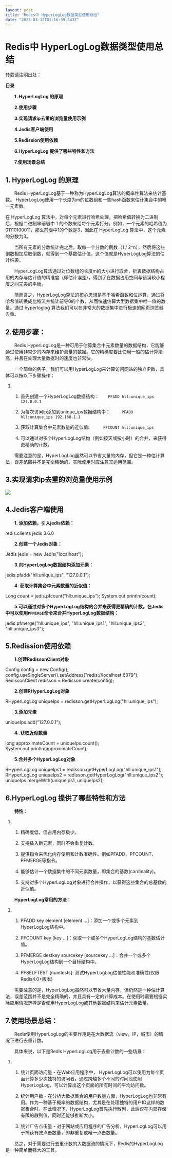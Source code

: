 ```yaml
---
layout: post
title: "Redis中 HyperLogLog数据类型使用总结"
date: "2023-03-12T01:16:39.343Z"
---
```

Redis中 HyperLogLog数据类型使用总结
==========================

转载请注明出处：

**目录**

　　**1\. HyperLogLog 的原理**

　　**2.使用步骤**

　　**3.实现请求ip去重的浏览量使用示例**

　　**4.Jedis客户端使用**

　　**5.Redission使用依赖**

　　**6.HyperLogLog 提供了哪些特性和方法**

　　**7.使用场景总结**

1\. HyperLogLog 的原理
-------------------

　　Redis HyperLogLog基于一种称为HyperLogLog算法的概率性算法来估计基数。 HyperLogLog使用一个长度为m的位数组和一些hash函数来估计集合中的唯一元素数。

在 HyperLogLog 算法中，对每个元素进行哈希处理，把哈希值转换为二进制后，根据二进制串前缀中 1 的个数来给每个元素打分。例如，一个元素的哈希值为01110100011，那么前缀中1的个数是3，因此在 HyperLogLog 算法中，这个元素的分数为3。

　　当所有元素的分数统计完之后，取每一个分数的倒数（1 / 2^n），然后将这些倒数相加后取倒数，就得到一个基数估计值，这个值就是HyperLogLog算法的估计结果。

　　HyperLogLog算法通过对位数组的长度m的大小进行取舍，折衷数据结构占用的内存与估计值的精准度（即估计误差），得到了在数据占用空间与错误较小程度之间完美的平衡。

　　简而言之，HyperLogLog算法的核心思想是基于哈希函数和位运算，通过将哈希值转换成比特流并统计前导0的个数，从而快速估算大型数据集中唯一值的数量。通过 hyperloglog 算法我们可以在非常大的数据集中进行极速的网页浏览器去重。

2.使用步骤：
-------

　　Redis HyperLogLog是一种可用于估算集合中元素数量的数据结构，它能够通过使用非常少的内存来维护海量的数据。它的精确度要比使用一般的估计算法高，并且在处理大量数据时的速度也非常快。

　　一个简单的例子，我们可以用HyperLogLog来计算访问网站的独立IP数，具体可以按以下步骤操作：

1.  1.  首先创建一个HyperLogLog数据结构：　　`PFADD hll:unique_ips 127.0.0.1`
        
    2.  为每次访问ip添加到unique\_ips数据结构中：         `PFADD hll:unique_ips 192.168.1.1`
        
    3.  获取计算集合中元素数量的近似值:           `PFCOUNT hll:unique_ips`
        
    4.  可以通过对多个HyperLogLog结构（例如按天或按小时）的合并，来获得更精确的计数。
        

　　需要注意的是，HyperLogLog虽然可以节省大量的内存，但它是一种估计算法，误差范围并不是完全精确的，实际使用时应注意其适用范围。

3.实现请求ip去重的浏览量使用示例
------------------

![](https://img2023.cnblogs.com/blog/1110857/202303/1110857-20230311154553498-1049393978.png)

4.Jedis客户端使用
------------

　　**1\. 添加依赖，引入jedis依赖：**

<dependency>
    <groupId>redis.clients</groupId>
    <artifactId>jedis</artifactId>
    <version>3.6.0</version>
</dependency>

　　**2.创建一个Jedis对象：**

Jedis jedis = new Jedis("localhost");

　　**3.向HyperLogLog数据结构添加元素：**

jedis.pfadd("hll:unique\_ips", "127.0.0.1");

　　**4. 获取计算集合中元素数量的近似值：**

Long count = jedis.pfcount("hll:unique\_ips");
System.out.println(count);

　　**5.可以通过对多个HyperLogLog结构的合并来获得更精确的计数。在Jedis中可以使用`PFMERGE`命令来合并HyperLogLog数据结构：**

jedis.pfmerge("hll:unique\_ips", "hll:unique\_ips1", "hll:unique\_ips2", "hll:unique\_ips3");

5.Redission使用依赖
---------------

　　**1.创建RedissonClient对象**

Config config = new Config();
config.useSingleServer().setAddress("redis://localhost:6379");
RedissonClient redisson \= Redisson.create(config);

　　**2.创建RHyperLogLog对象**

RHyperLogLog<String> uniqueIps = redisson.getHyperLogLog("hll:unique\_ips");

　　**3.添加元素**

uniqueIps.add("127.0.0.1");

　　**4..获取近似数量**

long approximateCount = uniqueIps.count();
System.out.println(approximateCount);

　　**5.合并多个HyperLogLog对象**

RHyperLogLog<String> uniqueIps1 = redisson.getHyperLogLog("hll:unique\_ips1");
RHyperLogLog<String> uniqueIps2 = redisson.getHyperLogLog("hll:unique\_ips2");
uniqueIps.mergeWith(uniqueIps1, uniqueIps2);

6.HyperLogLog 提供了哪些特性和方法
------------------------

　　**特性：**

1.  1.  精确度低，但占用内存极少。
        
    2.  支持插入新元素，同时不会重复计数。
        
    3.  提供指令来优化内存使用和计数准确性。例如PFADD、PFCOUNT、PFMERGE等指令。
        
    4.  能够估计一个数据集中的不同元素数量，即集合的基数(cardinality)。
        
    5.  支持对多个HyperLogLog对象进行合并操作，以获得这些集合的总基数的近似值。
        

　　**HyperLogLog常用的方法：**

1.  1.  PFADD key element \[element ...\]：添加一个或多个元素到HyperLogLog结构中。
        
    2.  PFCOUNT key \[key ...\]：获取一个或多个HyperLogLog结构的基数估计值。
        
    3.  PFMERGE destkey sourcekey \[sourcekey ...\]：合并一个或多个HyperLogLog结构到一个目标结构中。
        
    4.  PFSELFTEST \[numtests\]: 测试HyperLogLog估值性能和准确性(仅限Redis4.0+版本)
        

　　需要注意的是，HyperLogLog虽然可以节省大量内存，但仍然是一种估计算法，误差范围并不是完全精确的，并且具有一定的计算成本。在使用时需要根据实际应用情况选择是否使用HyperLogLog或其他数据结构来估计元素数量。

7.使用场景总结：
---------

　　Redis使用HyperLogLog的主要作用是在大数据流（view，IP，城市）的情况下进行去重计数。

　　具体来说，以下是Redis HyperLogLog用于去重计数的一些场景：

1.  1.  统计页面访问量 - 在Web应用程序中， HyperLogLog可以使用为每个页面计算多少次独特的访问者。通过跨越多个不同的时间段使用HyperLogLog，可以计算出这个页面的所有时间的平均访问数。
        
    2.  统计用户数 - 在分析大数据集合的用户数量方面，HyperLogLog也非常有用。作为一种基于概率的数据结构，尤其是在处理独特的用户ID这样的数据集合时。在此情况下，HyperLogLog首先执行散列，此后仅在内部存储有限的散列值，同时还能够推断大小。
        
    3.  统计广告点击量 - 对于网站或应用程序的广告分析，HyperLogLog可以用于捕获有效点击数量，即非重复或唯一点击数量。
        

　　总之，对于需要进行去重计数的大数据流的情况下，Redis的HyperLogLog是一种简单而强大的工具。